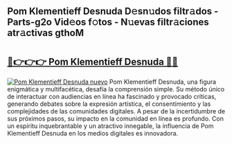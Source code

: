 ## Pom Klementieff Desnuda D𝚎sn𝚞dos filtr𝚊dos - Parts-g2o Vid𝚎os f𝚘tos - N𝚞evas filtr𝚊ciones atr𝚊ctivas gthoM

# <h2><a href="http://mb81as.tromn.icu/?c=Pom+Klementieff+Desnuda">🔗👉👉👉 Pom Klementieff Desnuda 🔗🔗</a></h2>

[![Pom Klementieff Desnuda nuevo](https://i.imgur.com/pEAQMta.gif)](http://mb81as.tromn.icu/?c=Pom+Klementieff+Desnuda)
Pom Klementieff Desnuda, una figura enigmática y multifacética, desafía la comprensión simple. Su método único de interactuar con audiencias en línea ha fascinado y provocado críticas, generando debates sobre la expresión artística, el consentimiento y las complejidades de las comunidades digitales. A pesar de la incertidumbre de sus próximos pasos, su impacto en la comunidad en línea es profundo. Con un espíritu inquebrantable y un atractivo innegable, la influencia de Pom Klementieff Desnuda en los medios digitales es innovadora.
